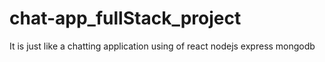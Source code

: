 # chat-app_fullStack_project
It is just like a chatting application using of react nodejs express mongodb

